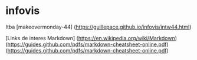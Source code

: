 # infovis
Itba
[makeovermonday-44] (https://guillepace.github.io/infovis/intw44.html)

[Links de interes Markdown] 
(https://en.wikipedia.org/wiki/Markdown)
(https://guides.github.com/pdfs/markdown-cheatsheet-online.pdf)
(https://guides.github.com/pdfs/markdown-cheatsheet-online.pdf)
